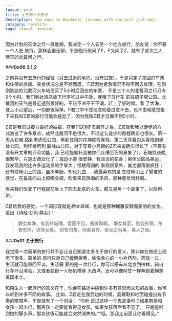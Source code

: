 ```yaml
---
layout: post
title: 关于第一次旅行
description: Two days in Beidaihe, journey with one girl just met.
category: herelife
tags: travel, meaning
---
```


因为计划的天津之行一直耽搁，我决定一个人去另一个地方旅行，朋友说：你不要一个人去
旅行，那样会很无聊。于是临行前问了F，F又问了Z，就有了这次三人两天的北戴河之行。

###**0x00 3,1,2**

之前并没有去旅行的经验（只去过近的地方，没有过夜），于是只定了来回的车票和住宿的旅店。突发状况总是不期而遇，
F君因为紧急情况不得不回去处理，在刚刚到达的北戴河火车站便买了5小时后回去的车票，
于是三个人的北戴河之行只有5个小时。我们到达旅店放下行李吃过中午饭，就租了自行车
前往鸽子窝公园。北戴河的天气是最近遇到最好的，不热不冷不干不潮，赶上了好时候。看
了大海，登上小山望远，一切都很简单。F君口中不住地念叨着过意不去，也不由地感觉接
下来我和Z君的旅行可能会尴尬了，因为我和Z君才见面不到5小时。

Z君是我见过脚力最好的姑娘。在我们送别F君离开之后，Z君就和我以徒步的方
式游览了许多景点，成然北戴河不是很大，不过这么徒步的路程确实也很长。第一天从石塘
路到老虎石公园，再到住宿的花神度假客栈，第二天背着包从客栈到奥体公园，到怪楼再到
联峰山公园，对于穿着小高跟的Z君来说确实很长了（不管有没有开文章的评论功能，我
已经能脑补我被你们吐嘈至死的景象了）。石塘路夜晚很繁华，只是太商业化了；海边小道
很安静，有淡淡的花香；奥体公园品奥运，我发现我的比许多运动员的手掌大；怪楼奇园的
景观很意外，蚩尤部落很疯狂；还有联峰山上的路，虽不羊肠，却也九曲......我最喜欢的是
在联峰山上了望塔的感觉，在最高的山上俯瞰全城，吹着来自渤海的季风，那种感觉很舒服。

后来我们改变了行程提前坐上了回去北京的火车，那又是另一个故事了，以后再讲。

Z君给我的感觉，一个词形容就是*静女其姝*，也就是那种娴雅安静而美丽的女生。语出《诗经·邶风·静女》：

 > 静女其姝，俟我於城隅。爱而不见，搔首踟蹰。
 > 静女其娈，贻我彤管。彤管有炜，说怿女美。
 > 自牧归荑，洵美且异。匪女之为美，美人之贻。

###**0x01 关于旅行**

我觉得一次简单的旅行并不会让自己知道太多关于旅行的意义，除非你在旅途上经历了很多。简单的
旅行只是自己缓解疲惫，愉悦身心的一小片药剂，药效一过，生活就可能重回平淡。生活需
要的是一次壮行，你可以搭车从北京到柏林，骑自行车环台湾岛，又或者独自一人杨帆横穿
大西洋，还可以像阿甘一样奔跑着横穿美国本土。

和陌生人一起旅行的意义在于，你会在路途中碰到许多有意思而未知的故事，你可以听到许多不同的故事。
比如，Z君走在我后边的时候，高跟鞋和地面碰撞出有节奏的嗒嗒声，于是就有了一个对话： “你听
说过这样一个鬼故事吗？如果男孩和女孩一起出行，那男孩一定要能看得见女孩，如果女孩落后看不见了，
只是能听到她的脚步声，那女孩很可能就会突然消失的。”“哦，那我走前面让你看得见。”

